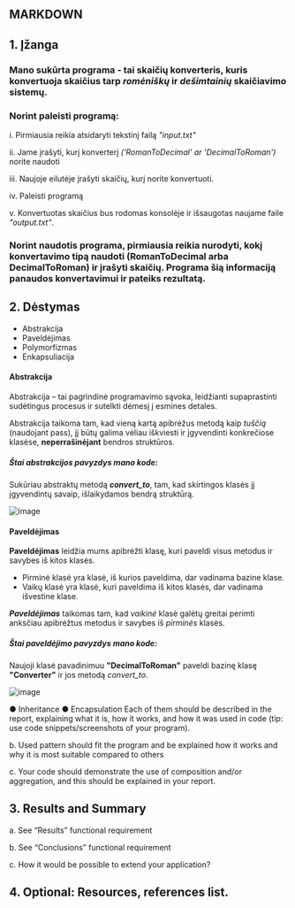 ## MARKDOWN

## 1. Įžanga
 
### Mano sukūrta programa  - **tai skaičių konverteris**, kuris konvertuoja skaičius tarp ***romėniškų*** ir ***dešimtainių*** skaičiavimo sistemų.

### Norint paleisti programą:
i. Pirmiausia reikia atsidaryti tekstinį failą *"input.txt"*

ii. Jame įrašyti, kurį konverterį *('RomanToDecimal' ar 'DecimalToRoman')* norite naudoti

iii. Naujoje eilutėje įrašyti skaičių, kurį norite konvertuoti. 

iv. Paleisti programą

v. Konvertuotas skaičius bus rodomas konsolėje ir išsaugotas naujame faile *"output.txt"*.

### Norint naudotis programa, pirmiausia reikia nurodyti, kokį konvertavimo tipą naudoti (**RomanToDecimal** arba **DecimalToRoman**) ir įrašyti skaičių. Programa šią informaciją panaudos konvertavimui ir pateiks rezultatą.

## 2. Dėstymas

+ Abstrakcija
+ Paveldėjimas
+ Polymorfizmas
+ Enkapsuliacija

####  Abstrakcija

Abstrakcija – tai pagrindinė programavimo sąvoka, leidžianti supaprastinti sudėtingus procesus ir sutelkti dėmesį į esmines detales.

Abstrakcija taikoma tam, kad vieną kartą apibrėžus metodą kaip *tuščią* (naudojant pass), jį būtų galima vėliau iškviesti ir įgyvendinti konkrečiose klasėse, **neperrašinėjant** bendros struktūros.

##### Štai ***abstrakcijos*** pavyzdys mano kode:

Sukūriau abstraktų metodą ***convert_to***, tam, kad skirtingos klasės jį įgyvendintų savaip, išlaikydamos bendrą struktūrą.

![image](https://github.com/user-attachments/assets/982e8df5-af3d-4a75-8c05-89bd9751ebe0)

####  Paveldėjimas

**Paveldėjimas** leidžia mums apibrėžti klasę, kuri paveldi visus metodus ir savybes iš kitos klasės.

+ Pirminė klasė yra klasė, iš kurios paveldima, dar vadinama bazine klase.
+ Vaikų klasė yra klasė, kuri paveldima iš kitos klasės, dar vadinama išvestine klase.

***Paveldėjimas*** taikomas tam, kad *vaikinė* klasė galėtų greitai perimti anksčiau apibrėžtus metodus ir savybes iš *pirminės* klasės.

##### Štai ***paveldėjimo*** pavyzdys mano kode:

Naujoji klasė pavadinimuu **"DecimalToRoman"** paveldi bazinę klasę **"Converter"** ir jos metodą *convert_to*.

![image](https://github.com/user-attachments/assets/b853d361-e2ea-4515-8a88-b58f9951e28b)



● Inheritance
● Encapsulation
Each of them should be described in the report,
explaining what it is, how it works, and how it was
used in code (tip: use code snippets/screenshots of
your program).

b. Used pattern should fit the program and be explained
how it works and why it is most suitable compared to
others

c. Your code should demonstrate the use of composition
and/or aggregation, and this should be explained in
your report.

## 3. Results and Summary

a. See “Results” functional requirement

b. See “Conclusions” functional
requirement

c. How it would be possible to extend
your application?

## 4. Optional: Resources, references list.
